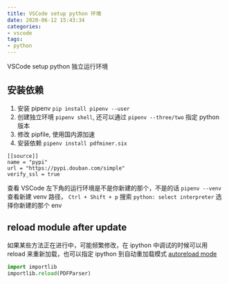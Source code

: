 ```yaml
---
title: VSCode setup python 环境
date: 2020-06-12 15:43:34
categories:
- vscode
tags:
- python
---
```


VSCode setup python 独立运行环境

## 安装依赖

1. 安装 pipenv `pip install pipenv --user`
2. 创建独立环境 `pipenv shell`, 还可以通过 `pipenv --three/two` 指定 python 版本
3. 修改 pipfile, 使用国内源加速
4. 安装依赖 `pipenv install pdfminer.six`

```pipfile
[[source]]
name = "pypi"
url = "https://pypi.douban.com/simple"
verify_ssl = true
```

查看 VSCode 左下角的运行环境是不是你新建的那个，不是的话 `pipenv --venv` 查看新建 venv 路径， `Ctrl + Shift + p` 搜索 `python: select interpreter` 选择你新建的那个 env

## reload module after update

如果某些方法正在进行中，可能频繁修改，在 ipython 中调试的时候可以用 reload 来重新加载，也可以指定 ipython 到自动重加载模式 [autoreload mode](https://ipython.org/ipython-doc/stable/config/extensions/autoreload.html)

```python
import importlib
importlib.reload(PDFParser)
```
